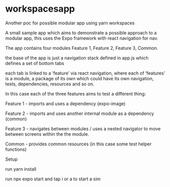 # workspacesapp
Another poc for possible modular app using yarn workspaces

A small sample app which aims to demonstrate a possible approach to a modular app, this uses the Expo framework with react navigation for nav.

The app contains four modules Feature 1, Feature 2, Feature 3, Common.

the base of the app is just a navigation stack defined in app.js which defines a set of bottom tabs

each tab is linked to a ‘feature’ via react navigation, where each of ‘features’ is a module, a package of its own which could have its own navigation, tests, dependencies, resources and so on.

In this case each of the three features aims to test a different thing:

Feature 1 - imports and uses a dependency (expo-image)

Feature 2 - imports and uses another internal module as a dependency (common)

Feature 3 - navigates between modules / uses a nested navigator to move between screens within the the module.

Common - provides common resources (in this case some test helper functions)


Setup

run yarn install

run npx expo start and tap i or a to start a sim


